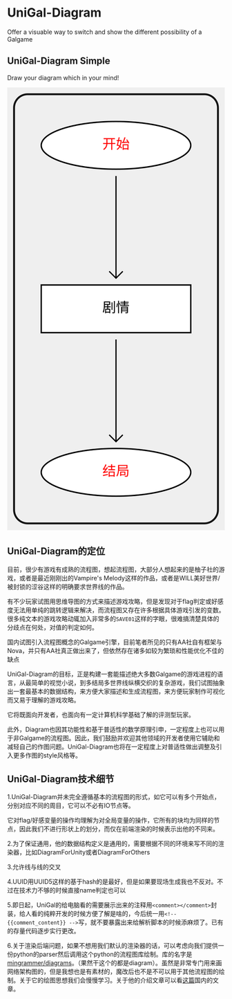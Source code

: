 # UniGal-Diagram
Offer a visuable way to switch and show the different possibility of a Galgame

## UniGal-Diagram Simple

Draw your diagram which in your mind!

![](Simple/Simple_HelloWorld/Diagram_simple_SVG.svg)

## UniGal-Diagram的定位

目前，很少有游戏有成熟的流程图，想起流程图，大部分人想起来的是柚子社的游戏，或者是最近刚刚出的Vampire's Melody这样的作品，或者是WILL美好世界/被封锁的涩谷这样的明确要求世界线的作品。

有不少玩家试图用思维导图的方式来描述游戏攻略，但是发现对于flag判定或好感度无法用单纯的跳转逻辑来解决，而流程图又存在许多根据具体游戏引发的变数。很多纯文本的游戏攻略动辄加入非常多的```SAVE01```这样的字眼，很难搞清楚具体的分歧点在何处，对值的判定如何。

国内试图引入流程图概念的Galgame引擎，目前笔者所见的只有AA社自有框架与Nova，并只有AA社真正做出来了，但依然存在诸多如较为繁琐和性能优化不佳的缺点

UniGal-Diagram的目标，正是构建一套能描述绝大多数Galgame的游戏进程的语言，从最简单的视觉小说，到多结局多世界线纵横交织的复杂游戏，我们试图抽象出一套最基本的数据结构，来方便大家描述和生成流程图，来方便玩家制作可视化而又易于理解的游戏攻略。

它将既面向开发者，也面向有一定计算机科学基础了解的评测型玩家。

此外，Diagram也因其功能性和基于普适性的数学原理引申，一定程度上也可以用于非Galgame的流程图。因此，我们鼓励并欢迎其他领域的开发者使用它辅助和减轻自己的作图问题。UniGal-Diagram也将在一定程度上对普适性做出调整及引入更多作图的style风格等。

## UniGal-Diagram技术细节

1.UniGal-Diagram并未完全遵循基本的流程图的形式，如它可以有多个开始点，分别对应不同的周目，它可以不必有IO节点等。

它对flag/好感变量的操作均理解为对全局变量的操作，它所有的块均为同样的节点，因此我们不进行形状上的划分，而仅在前端渲染的时候表示出他的不同来。

2.为了保证通用，他的数据结构定义是通用的，需要根据不同的环境来写不同的渲染器，比如DiagramForUnity或者DiagramForOthers

3.允许线与线的交叉

4.UUID用UUID5这样的基于hash的是最好，但是如果要现场生成我也不反对。不过在技术力不够的时候直接name判定也可以

5.即日起，UniGal的给电脑看的需要展示出来的注释用```<comment></comment>```封装，给人看的纯粹开发的时候方便了解是啥的，今后统一用```<!-- {{comment_content}} -->```写，就不要暴露出来给解析脚本的时候添麻烦了。已有的存量代码逐步实行更改。

6.关于渲染后端问题，如果不想用我们默认的渲染器的话，可以考虑向我们提供一份python的parser然后调用这个python的流程图库绘制。库的名字是[mingrammer/diagrams](https://github.com/mingrammer/diagrams)。（果然干这个的都是diagram）。虽然是非常专门用来画网络架构图的，但是我想也是有素材的，魔改后也不是不可以用于其他流程图的绘制。关于它的绘图思想我们会慢慢学习。关于他的介绍文章可以看[这篇](https://mp.weixin.qq.com/s/IuZ7ihksOGzgpLTKqKcw1Q
)国内的文章。